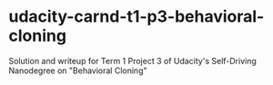 # udacity-carnd-t1-p3-behavioral-cloning
Solution and writeup for Term 1 Project 3 of Udacity's Self-Driving Nanodegree on "Behavioral Cloning"
